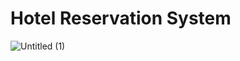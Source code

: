 # Hotel Reservation System

![Untitled (1)](https://github.com/user-attachments/assets/cbfd1eff-21db-4663-97ef-1271b63feaf2)
